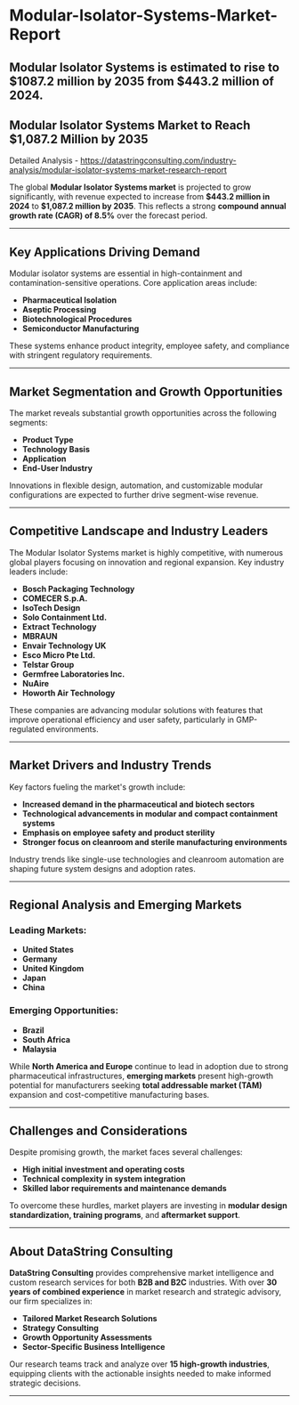 # Modular-Isolator-Systems-Market-Report
Modular Isolator Systems is estimated to rise to $1087.2 million by 2035 from $443.2 million of 2024.
---

## **Modular Isolator Systems Market to Reach \$1,087.2 Million by 2035**

Detailed Analysis - https://datastringconsulting.com/industry-analysis/modular-isolator-systems-market-research-report

The global **Modular Isolator Systems market** is projected to grow significantly, with revenue expected to increase from **\$443.2 million in 2024** to **\$1,087.2 million by 2035**. This reflects a strong **compound annual growth rate (CAGR) of 8.5%** over the forecast period.

---

## **Key Applications Driving Demand**

Modular isolator systems are essential in high-containment and contamination-sensitive operations. Core application areas include:

* **Pharmaceutical Isolation**
* **Aseptic Processing**
* **Biotechnological Procedures**
* **Semiconductor Manufacturing**

These systems enhance product integrity, employee safety, and compliance with stringent regulatory requirements.

---

## **Market Segmentation and Growth Opportunities**

The market reveals substantial growth opportunities across the following segments:

* **Product Type**
* **Technology Basis**
* **Application**
* **End-User Industry**

Innovations in flexible design, automation, and customizable modular configurations are expected to further drive segment-wise revenue.

---

## **Competitive Landscape and Industry Leaders**

The Modular Isolator Systems market is highly competitive, with numerous global players focusing on innovation and regional expansion. Key industry leaders include:

* **Bosch Packaging Technology**
* **COMECER S.p.A.**
* **IsoTech Design**
* **Solo Containment Ltd.**
* **Extract Technology**
* **MBRAUN**
* **Envair Technology UK**
* **Esco Micro Pte Ltd.**
* **Telstar Group**
* **Germfree Laboratories Inc.**
* **NuAire**
* **Howorth Air Technology**

These companies are advancing modular solutions with features that improve operational efficiency and user safety, particularly in GMP-regulated environments.

---

## **Market Drivers and Industry Trends**

Key factors fueling the market's growth include:

* **Increased demand in the pharmaceutical and biotech sectors**
* **Technological advancements in modular and compact containment systems**
* **Emphasis on employee safety and product sterility**
* **Stronger focus on cleanroom and sterile manufacturing environments**

Industry trends like single-use technologies and cleanroom automation are shaping future system designs and adoption rates.

---

## **Regional Analysis and Emerging Markets**

### **Leading Markets:**

* **United States**
* **Germany**
* **United Kingdom**
* **Japan**
* **China**

### **Emerging Opportunities:**

* **Brazil**
* **South Africa**
* **Malaysia**

While **North America and Europe** continue to lead in adoption due to strong pharmaceutical infrastructures, **emerging markets** present high-growth potential for manufacturers seeking **total addressable market (TAM)** expansion and cost-competitive manufacturing bases.

---

## **Challenges and Considerations**

Despite promising growth, the market faces several challenges:

* **High initial investment and operating costs**
* **Technical complexity in system integration**
* **Skilled labor requirements and maintenance demands**

To overcome these hurdles, market players are investing in **modular design standardization, training programs**, and **aftermarket support**.

---

## **About DataString Consulting**

**DataString Consulting** provides comprehensive market intelligence and custom research services for both **B2B and B2C** industries. With over **30 years of combined experience** in market research and strategic advisory, our firm specializes in:

* **Tailored Market Research Solutions**
* **Strategy Consulting**
* **Growth Opportunity Assessments**
* **Sector-Specific Business Intelligence**

Our research teams track and analyze over **15 high-growth industries**, equipping clients with the actionable insights needed to make informed strategic decisions.

---

